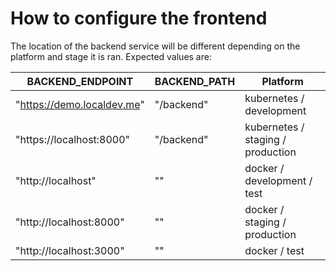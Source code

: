# How to configure the frontend

The location of the backend service will be different depending on the platform and stage it is ran. Expected values are:

| BACKEND_ENDPOINT | BACKEND_PATH | Platform |
| ---------------- | ------------ | -------- |
| "https://demo.localdev.me" | "/backend" | kubernetes / development |
| "https://localhost:8000" | "/backend" | kubernetes / staging / production |
| "http://localhost" | "" | docker / development / test |
| "http://localhost:8000" | "" | docker / staging / production |
| "http://localhost:3000" | "" |docker / test
